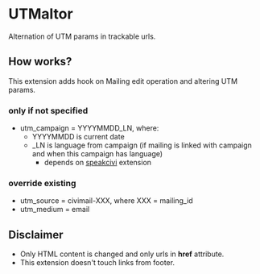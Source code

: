# UTMaltor

Alternation of UTM params in trackable urls.

## How works?

This extension adds hook on Mailing edit operation and altering UTM params.

### only if not specified

* utm_campaign = YYYYMMDD_LN, where:
    * YYYYMMDD is current date
    * _LN is language from campaign (if mailing is linked with campaign and when this campaign has language)
      * depends on [speakcivi](https://github.com/WeMoveEU/speakcivi) extension

### override existing

* utm_source = civimail-XXX, where XXX = mailing_id
* utm_medium = email

## Disclaimer

* Only HTML content is changed and only urls in **href** attribute.
* This extension doesn't touch links from footer.
